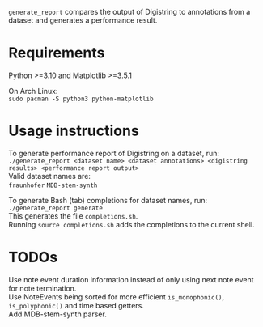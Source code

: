 `generate_report` compares the output of Digistring to annotations from a dataset and generates a performance result.


# Requirements
Python >=3.10 and Matplotlib >=3.5.1

On Arch Linux:  
`sudo pacman -S python3 python-matplotlib`


# Usage instructions
To generate performance report of Digistring on a dataset, run:  
`./generate_report <dataset name> <dataset annotations> <digistring results> <performance report output>`  
Valid dataset names are:  
`fraunhofer` `MDB-stem-synth`

To generate Bash (tab) completions for dataset names, run:  
`./generate_report generate`  
This generates the file `completions.sh`.  
Running `source completions.sh` adds the completions to the current shell.


# TODOs
Use note event duration information instead of only using next note event for note termination.  
Use NoteEvents being sorted for more efficient `is_monophonic()`, `is_polyphonic()` and time based getters.  
Add MDB-stem-synth parser.
